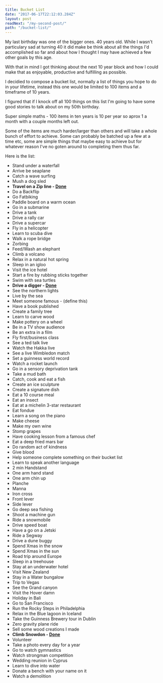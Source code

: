 ```yaml
---
title: Bucket List
date: "2017-06-17T22:12:03.284Z"
layout: post
readNext: "/my-second-post/"
path: "/bucket-list/"
---
```


My last birthday was one of the bigger ones. 40 years old. While I wasn't
particulary sad at turning 40 it did make be think about all the things I'd
accomplished so far and about how I thought I may have achieved a few other
goals by this age.

With that in mind I got thinking about the next 10 year block and how I could
make that as enjoyable, productive and fulfilling as possible.

I decidied to compose a bucket list, normally a list of things you hope to do in
your lifetime, instead this one would be limited to 100 items and a timeframe of
10 years.

I figured that if I knock off all 100 things on this list I'm going to have some
good stories to talk about on my 50th birthday.

Super simple maths - 100 items in ten years is 10 per year so aprox 1 a month
with a couple months left out.

Some of the items are much harder/larger than others and will take a whole bunch
of effort to achieve. Some can probably be batched up a few at a time etc, some
are simple things that maybe easy to achieve but for whatever reason I've no
goten around to completing them thus far.

Here is the list:

* Stand under a waterfall
* Arrive be seaplane
* Catch a wave surfing
* Mush a dog sled
* **Travel on a Zip line - [Done](/blog/zipworld)**
* Do a Backflip
* Go Fatbiking
* Paddle board on a warm ocean
* Go in a submarine
* Drive a tank
* Drive a rally car
* Drive a supercar
* Fly in a helicopter
* Learn to scuba dive
* Walk a rope bridge
* Zorbing
* Feed/Wash an elephant
* Climb a volcano
* Relax in a natural hot spring
* Sleep in an igloo
* Visit the ice hotel
* Start a fire by rubbing sticks together
* Swim with sea turtles
* **Drive a digger - [Done](/blog/drive-a-digger)**
* See the northern lights
* Live by the sea
* Meet someone famous - (define this)
* Have a book published
* Create a family tree
* Learn to carve wood
* Make pottery on a wheel
* Be in a TV show audience
* Be an extra in a film
* Fly first/business class
* See a ted talk live
* Watch the Hakka live
* See a live Wimbledon match
* Set a guinness world record
* Watch a rocket launch
* Go in a sensory deprivation tank
* Take a mud bath
* Catch, cook and eat a fish
* Create an ice sculpture
* Create a signature dish
* Eat a 10 course meal
* Eat an insect
* Eat at a michelin 3-star restaurant
* Eat fondue
* Learn a song on the piano
* Make cheese
* Make my own wine
* Stomp grapes
* Have cooking lesson from a famous chef
* Eat a deep fried mars bar
* Do random act of kindness
* Give blood
* Help someone complete something on their bucket list
* Learn to speak another language
* 2 min Handstand
* One arm hand stand
* One arm chin up
* Planche
* Manna
* Iron cross
* Front lever
* Side lever
* Go deep sea fishing
* Shoot a machine gun
* Ride a snowmobile
* Drive speed boat
* Have a go on a Jetski
* Ride a Segway
* Drive a dune buggy
* Spend Xmas in the snow
* Spend Xmas in the sun
* Road trip around Europe
* Sleep in a treehouse
* Stay at an underwater hotel
* Visit New Zealand
* Stay in a Water bungalow
* Trip to Vegas
* See the Grand canyon
* Visit the Hover damn
* Holiday in Bali
* Go to San Francisco
* Run the Rocky Steps in Philadelphia
* Relax in the Blue lagoon in Iceland
* Take the Guinness Brewery tour in Dublin
* Zero gravity plane ride
* Sell some wood creations I made
* **Climb Snowdon - [Done](/blog/snowdon)**
* Volunteer
* Take a photo every day for a year
* Go to watch gymnastics
* Watch strongman competition
* Wedding reunion in Cyprus
* Learn to dive into water
* Donate a bench with your name on it
* Watch a demolition
